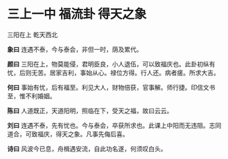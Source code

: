 # 三上一中 福流卦 得天之象

三阳在上 乾天西北

**象曰** 连遇不泰，今与泰会，非但一时，荫及累代。

**颜曰** 三阳在上，物莫能侵，君明臣良，小人退伍，可以致福庆也。此卦初纵有忧，后则无苦。居家吉利，事始从心。禄位方得。行人还。病者瘥。所求大吉。

**何曰** 事始有忧，后有福至。利见大人，财物倍获，官事解。师行捷。印信文书至，惟不利婚姻。

**陈曰** 人道既正，天道阳明，照临在下，受天之福，故曰云云。

**刘曰** 连遇不泰，先有忧也。今与泰会，卒获所求也。此课上中阳而无违阻。志同道合，可致福庆，得天之象。凡事先侮后喜。

**诗曰** 风波今已息，舟楫遇安流，自此功名遂，何须叹白头。

